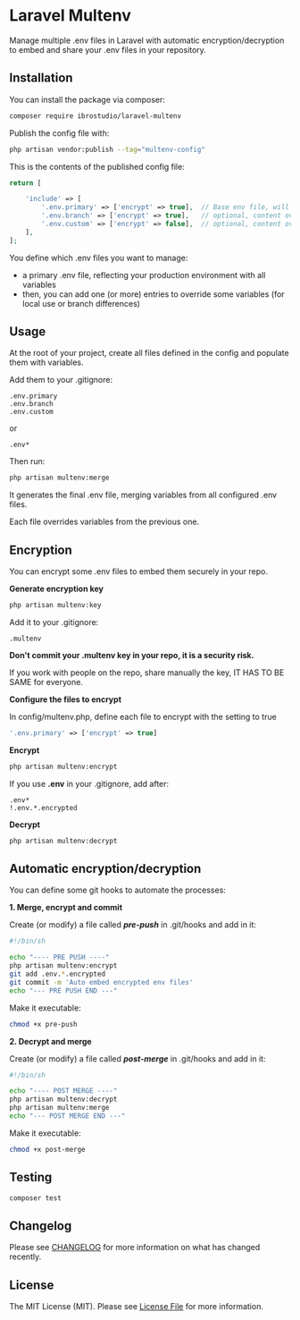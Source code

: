 # Laravel Multenv

Manage multiple .env files in Laravel with automatic encryption/decryption to embed and share your .env files in your repository.

## Installation

You can install the package via composer:

```bash
composer require ibrostudio/laravel-multenv
```

Publish the config file with:

```bash
php artisan vendor:publish --tag="multenv-config"
```

This is the contents of the published config file:

```php
return [

    'include' => [
        '.env.primary' => ['encrypt' => true],  // Base env file, will be encrypted to be included in repo
        '.env.branch' => ['encrypt' => true],   // optional, content override base values, will be encrypted to be included in repo
        '.env.custom' => ['encrypt' => false],  // optional, content override previous values, exclude this with gitignore
    ],
];
```
You define which .env files you want to manage:
- a primary .env file, reflecting your production environment with all variables
- then, you can add one (or more) entries to override some variables (for local use or branch differences)

## Usage

At the root of your project, create all files defined in the config and populate them with variables.

Add them to your .gitignore:

```
.env.primary
.env.branch
.env.custom
```
or
```
.env*
```


Then run:
```bash
php artisan multenv:merge
```
It generates the final .env file, merging variables from all configured .env files.

Each file overrides variables from the previous one.

## Encryption

You can encrypt some .env files to embed them securely in your repo.

**Generate encryption key**

```bash
php artisan multenv:key
```

Add it to your .gitignore:

```
.multenv
```

**Don't commit your .multenv key in your repo, it is a security risk.**

If you work with people on the repo, share manually the key, IT HAS TO BE SAME for everyone.

**Configure the files to encrypt**

In config/multenv.php, define each file to encrypt with the setting to true

```php
'.env.primary' => ['encrypt' => true]
```

**Encrypt**

```bash
php artisan multenv:encrypt
```

If you use **.env** in your .gitignore, add after:

```
.env*
!.env.*.encrypted
```

**Decrypt**

```bash
php artisan multenv:decrypt
```

## Automatic encryption/decryption

You can define some git hooks to automate the processes:

**1. Merge, encrypt and commit**

Create (or modify) a file called ***pre-push*** in .git/hooks and add in it:

```bash
#!/bin/sh

echo "---- PRE PUSH ----"
php artisan multenv:encrypt
git add .env.*.encrypted
git commit -m 'Auto embed encrypted env files'
echo "--- PRE PUSH END ---"
```

Make it executable:

```bash
chmod +x pre-push
```

**2. Decrypt and merge**

Create (or modify) a file called ***post-merge*** in .git/hooks and add in it:

```bash
#!/bin/sh

echo "---- POST MERGE ----"
php artisan multenv:decrypt
php artisan multenv:merge
echo "--- POST MERGE END ---"
```

Make it executable:

```bash
chmod +x post-merge
```

## Testing

```bash
composer test
```

## Changelog

Please see [CHANGELOG](CHANGELOG.md) for more information on what has changed recently.

## License

The MIT License (MIT). Please see [License File](LICENSE.md) for more information.
